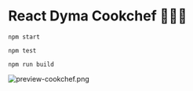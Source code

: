 # React Dyma Cookchef 👨🏻‍🍳

`npm start`

`npm test`

`npm run build`

![preview-cookchef.png](./docs/preview-cookchef.png)
